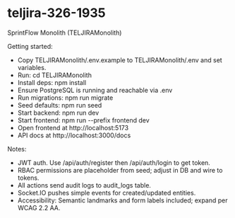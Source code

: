 # teljira-326-1935

SprintFlow Monolith (TELJIRAMonolith)

Getting started:
- Copy TELJIRAMonolith/.env.example to TELJIRAMonolith/.env and set variables.
- Run: cd TELJIRAMonolith
- Install deps: npm install
- Ensure PostgreSQL is running and reachable via .env
- Run migrations: npm run migrate
- Seed defaults: npm run seed
- Start backend: npm run dev
- Start frontend: npm run --prefix frontend dev
- Open frontend at http://localhost:5173
- API docs at http://localhost:3000/docs

Notes:
- JWT auth. Use /api/auth/register then /api/auth/login to get token.
- RBAC permissions are placeholder from seed; adjust in DB and wire to tokens.
- All actions send audit logs to audit_logs table.
- Socket.IO pushes simple events for created/updated entities.
- Accessibility: Semantic landmarks and form labels included; expand per WCAG 2.2 AA.
